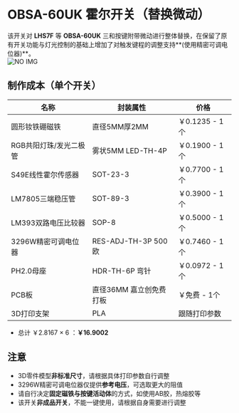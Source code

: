 # OBSA-60UK 霍尔开关（替换微动）
该开关对 **LHS7F** 等 **OBSA-60UK** 三和按键附带微动进行整体替换，在保留了原有开关功能与灯光控制的基础上增加了对触发键程的调整支持**\(使用精密可调电位器\)**。<br>
![NO IMG](https://sabulabuqu.top/hallswitchimg/profile.jpg)
## 制作成本（单个开关）
| 名称 | 封装属性 | 价格 |
| ---- | ---- | ---- |
|圆形钕铁硼磁铁|直径5MM厚2MM|￥0.1235 - 1个|
|RGB共阳灯珠/发光二极管|雾状5MM LED-TH-4P|￥0.1900 - 1个|
|S49E线性霍尔传感器|SOT-23-3|￥0.7700 - 1个|
|LM7805三端稳压管|SOT-89-3|￥0.3900 - 1个|
|LM393双路电压比较器|SOP-8|￥0.5000 - 1个|
|3296W精密可调电位器|RES-ADJ-TH-3P 500欧|￥0.7460 - 1个|
|PH2.0母座|HDR-TH-6P 弯针|￥0.0972 - 1个|
|PCB板|直径36MM 嘉立创免费打板|￥免费 - 1个|
|3D打印支架|PLA|跟随打印参数|

- 总计 ￥2.8167 × 6 ：**￥16.9002**

## 注意

- 3D零件模型**非标准尺寸**，请根据具体打印参数自行调整
- 3296W精密可调电位器仅提供**参考电压**，可选取更大的阻值
- 请自行决定**固定磁铁与按键活动体**的方式，如使用AB胶，热熔胶等
- 该开关**非成品开关**，不能一键使用，请根据自身需要进行调整
